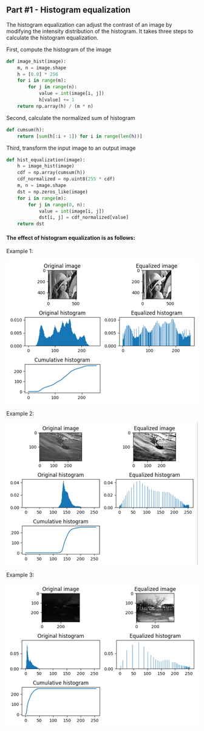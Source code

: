 ## Part #1 - Histogram equalization
 

The histogram equalization can adjust the contrast of an image by modifying the intensity distribution of the histogram. It takes three steps to calculate the histogram equalization.

 First, compute the histogram of the image

```python
def image_hist(image):
    m, n = image.shape
    h = [0.0] * 256
    for i in range(m):
        for j in range(n):
            value = int(image[i, j])
            h[value] += 1
    return np.array(h) / (m * n)
```
  
 Second, calculate the normalized sum of histogram

```python
def cumsum(h):
    return [sum(h[:i + 1]) for i in range(len(h))]
```

 Third, transform the input image to an output image

```python
def hist_equalization(image):
    h = image_hist(image)
    cdf = np.array(cumsum(h))
    cdf_normalized = np.uint8(255 * cdf)
    m, n = image.shape
    dst = np.zeros_like(image)
    for i in range(m):
        for j in range(0, n):
            value = int(image[i, j])
            dst[i, j] = cdf_normalized[value]
    return dst
```

#### The effect of histogram equalization is as follows:

Example 1:

![example1](../../src/histeq_1.png)

Example 2:

![example2](../../src/histeq_2.png)

Example 3:

![example3](../../src/histeq_3.png)
